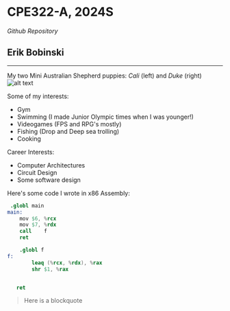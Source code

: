 # CPE322-A, 2024S
*Github Repository*

## Erik Bobinski

---
My two Mini Australian Shepherd puppies: *Cali* (left) and *Duke* (right)
![alt text](https://cdn.discordapp.com/attachments/915814188977377335/1200994650685706270/IMG_3631.jpg?ex=65c8346e&is=65b5bf6e&hm=50a7448c2c842528c9b917f3509f9da0ad0dd9725a3b1d5202f5107ab4e4ed6c&)


Some of my interests:
- Gym
- Swimming (I made Junior Olympic times when I was younger!)
- Videogames (FPS and RPG's mostly)
- Fishing (Drop and Deep sea trolling)
- Cooking

Career Interests:
- Computer Architectures
- Circuit Design
- Some software design


Here's some code I wrote in x86 Assembly:
```s
 .globl main
main:
	mov	$6, %rcx
	mov	$7, %rdx
	call	f
	ret

    .globl f
f:
	    leaq (%rcx, %rdx), %rax
		shr $1, %rax


   ret
```

> Here is a blockquote
